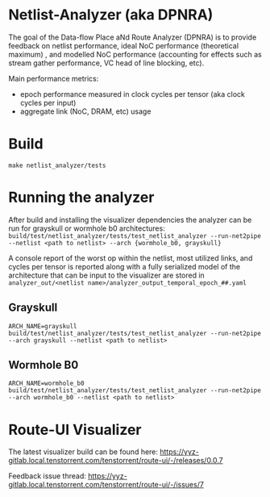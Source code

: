 # Netlist-Analyzer (aka DPNRA)
The goal of the Data-flow Place aNd Route Analyzer (DPNRA) is to provide feedback on netlist performance, ideal NoC performance (theoretical maximum) , and modelled NoC performance (accounting for effects such as stream gather performance, VC head of line blocking, etc).

Main performance metrics:
- epoch performance measured in clock cycles per tensor (aka clock cycles per input)
- aggregate link (NoC, DRAM, etc) usage

# Build

`make netlist_analyzer/tests`

# Running the analyzer
After build and installing the visualizer dependencies the analyzer can be run for grayskull or wormhole b0 architectures:
 `build/test/netlist_analyzer/tests/test_netlist_analyzer --run-net2pipe --netlist <path to netlist> --arch {wormhole_b0, grayskull}`

A console report of the worst op within the netlist, most utilized links, and cycles per tensor is reported along with a fully serialized model of the architecture that can be input to the visualizer are stored in `analyzer_out/<netlist name>/analyzer_output_temporal_epoch_##.yaml`

## Grayskull
`ARCH_NAME=grayskull build/test/netlist_analyzer/tests/test_netlist_analyzer --run-net2pipe --arch grayskull --netlist <path to netlist>`
  
## Wormhole B0
`ARCH_NAME=wormhole_b0 build/test/netlist_analyzer/tests/test_netlist_analyzer --run-net2pipe --arch wormhole_b0 --netlist <path to netlist>`

# Route-UI Visualizer
The latest visualizer build can be found here:
https://yyz-gitlab.local.tenstorrent.com/tenstorrent/route-ui/-/releases/0.0.7

Feedback issue thread:
https://yyz-gitlab.local.tenstorrent.com/tenstorrent/route-ui/-/issues/7
